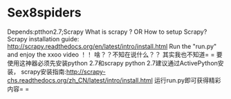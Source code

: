 # Sex8spiders
Depends:ptthon2.7;Scrapy
What is scrapy ? OR How to setup Scrapy?
Scrapy installation guide: http://scrapy.readthedocs.org/en/latest/intro/install.html
Run the "run.py" and enjoy the xxoo video ！！
啥？？不知在说什么？？
其实我也不知道= =
要使用这神器必须先安装python 2.7和scrapy
python 2.7建议通过ActivePython安装，
scrapy安装指南:http://scrapy-chs.readthedocs.org/zh_CN/latest/intro/install.html
运行run.py即可获得精彩内容= =
